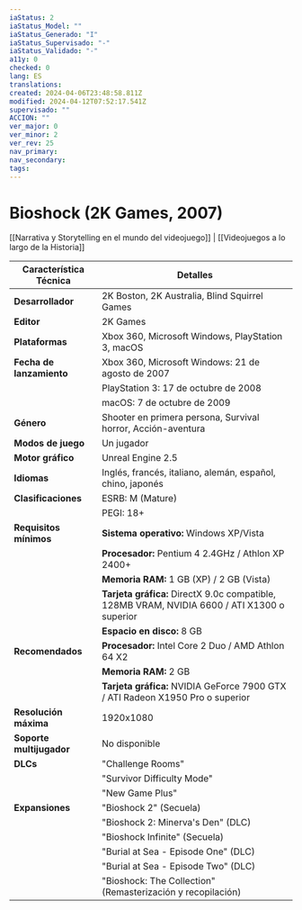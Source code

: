 ```yaml
---
iaStatus: 2
iaStatus_Model: ""
iaStatus_Generado: "I"
iaStatus_Supervisado: "-"
iaStatus_Validado: "-"
a11y: 0
checked: 0
lang: ES
translations: 
created: 2024-04-06T23:48:58.811Z
modified: 2024-04-12T07:52:17.541Z
supervisado: ""
ACCION: ""
ver_major: 0
ver_minor: 2
ver_rev: 25
nav_primary: 
nav_secondary: 
tags:
---
```

# Bioshock (2K Games, 2007)

[[Narrativa y Storytelling en el mundo del videojuego]] | [[Videojuegos a lo largo de la Historia]]

| Característica Técnica       | Detalles                                                                                       |
|-------------------------------|------------------------------------------------------------------------------------------------|
| **Desarrollador**             | 2K Boston, 2K Australia, Blind Squirrel Games                                                   |
| **Editor**                    | 2K Games                                                                                       |
| **Plataformas**               | Xbox 360, Microsoft Windows, PlayStation 3, macOS                                                |
| **Fecha de lanzamiento**      | Xbox 360, Microsoft Windows: 21 de agosto de 2007                                                |
|                               | PlayStation 3: 17 de octubre de 2008                                                            |
|                               | macOS: 7 de octubre de 2009                                                                    |
| **Género**                    | Shooter en primera persona, Survival horror, Acción-aventura                                    |
| **Modos de juego**            | Un jugador                                                                                    |
| **Motor gráfico**             | Unreal Engine 2.5                                                                              |
| **Idiomas**                   | Inglés, francés, italiano, alemán, español, chino, japonés                                      |
| **Clasificaciones**           | ESRB: M (Mature)                                                                              |
|                               | PEGI: 18+                                                                                     |
| **Requisitos mínimos**        | **Sistema operativo:** Windows XP/Vista                                                         |
|                               | **Procesador:** Pentium 4 2.4GHz / Athlon XP 2400+                                               |
|                               | **Memoria RAM:** 1 GB (XP) / 2 GB (Vista)                                                       |
|                               | **Tarjeta gráfica:** DirectX 9.0c compatible, 128MB VRAM, NVIDIA 6600 / ATI X1300 o superior   |
|                               | **Espacio en disco:** 8 GB                                                                     |
| **Recomendados**              | **Procesador:** Intel Core 2 Duo / AMD Athlon 64 X2                                             |
|                               | **Memoria RAM:** 2 GB                                                                           |
|                               | **Tarjeta gráfica:** NVIDIA GeForce 7900 GTX / ATI Radeon X1950 Pro o superior                  |
| **Resolución máxima**         | 1920x1080                                                                                      |
| **Soporte multijugador**      | No disponible                                                                                 |
| **DLCs**                      | "Challenge Rooms"                                                                              |
|                               | "Survivor Difficulty Mode"                                                                     |
|                               | "New Game Plus"                                                                                |
| **Expansiones**               | "Bioshock 2" (Secuela)                                                                        |
|                               | "Bioshock 2: Minerva's Den" (DLC)                                                             |
|                               | "Bioshock Infinite" (Secuela)                                                                 |
|                               | "Burial at Sea - Episode One" (DLC)                                                            |
|                               | "Burial at Sea - Episode Two" (DLC)                                                            |
|                               | "Bioshock: The Collection" (Remasterización y recopilación)                                     |
